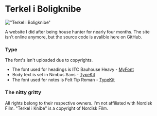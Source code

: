 Terkel i Boligknibe
============

!["Terkel i Boligknibe"](https://raw.githubusercontent.com/terkelg/terkeliknibe/master/image.png "Terkel i Boligknibe")

A website I did after being house hunter for nearly four months.
The site isn't online anymore, but the source code is avalible here on GitHub.

### Type
The font's isn't uploaded due to copyrights. 
 * The font used for headings is ITC Bauhouse Heavy - [MyFont](http://www.myfonts.com/fonts/linotype/itc-bauhaus/)
 * Body text is set in Nimbus Sans - [TypeKit](https://typekit.com/fonts/nimbus-sans)
 * The font used for notes is Felt Tip Roman - [TypeKit](https://typekit.com/fonts/felt-tip-roman)
 
### The nitty gritty
All rights belong to their respective owners.
I'm not affiliated with Nordisk Film. "Terkel i Knibe" is a copyright of Nordisk Film.
